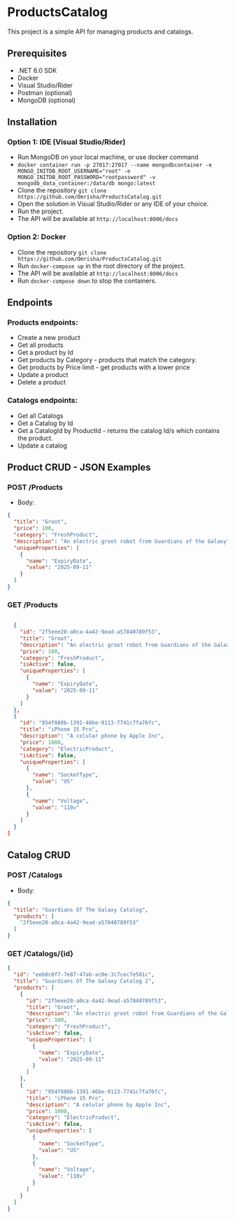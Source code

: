 # ProductsCatalog

This project is a simple API for managing products and catalogs.

## Prerequisites
- .NET 6.0 SDK
- Docker
- Visual Studio/Rider
- Postman (optional)
- MongoDB (optional)

## Installation

### Option 1: IDE (Visual Studio/Rider)
- Run MongoDB on your local machine, or use docker command 
- `docker container run -p 27017:27017 --name mongodbcontainer -e MONGO_INITDB_ROOT_USERNAME="root" -e MONGO_INITDB_ROOT_PASSWORD="rootpassword" -v mongodb_data_container:/data/db mongo:latest`
- Clone the repository `git clone https://github.com/Omrisha/ProductsCatalog.git`
- Open the solution in Visual Studio/Rider or any IDE of your choice.
- Run the project.
- The API will be available at `http://localhost:8006/docs`

### Option 2: Docker
- Clone the repository `git clone https://github.com/Omrisha/ProductsCatalog.git`
- Run `docker-compose up` in the root directory of the project.
- The API will be available at `http://localhost:8006/docs`
- Run `docker-compose down` to stop the containers.


## Endpoints
### Products endpoints:
- Create a new product
- Get all products
- Get a product by Id
- Get products by Category - products that match the category.
- Get products by Price limit - get products with a lower price
- Update a product
- Delete a product
### Catalogs endpoints:
- Get all Catalogs
- Get a Catalog by Id
- Get a CatalogId by ProductId - returns the catalog Id/s which contains the product.
- Update a catalog


## Product CRUD - JSON Examples

### POST /Products 
- Body:
```json
{
  "title": "Groot",
  "price": 100,
  "category": "FreshProduct",
  "description": "An electric groot robot from Guardians of the Galaxy",
  "uniqueProperties": [
    {
      "name": "ExpiryDate",
      "value": "2025-09-11"
    }
  ]
}
```

### GET /Products
```json

  {
    "id": "2f5eee20-a0ca-4a42-9ead-a57840789f53",
    "title": "Groot",
    "description": "An electric groot robot from Guardians of the Galaxy",
    "price": 100,
    "category": "FreshProduct",
    "isActive": false,
    "uniqueProperties": [
      {
        "name": "ExpiryDate",
        "value": "2025-09-11"
      }
    ]
  },
  {
    "id": "954f880b-1391-46be-9113-7741c7fa76fc",
    "title": "iPhone 15 Pro",
    "description": "A celular phone by Apple Inc",
    "price": 1000,
    "category": "ElectricProduct",
    "isActive": false,
    "uniqueProperties": [
      {
        "name": "SocketType",
        "value": "US"
      },
      {
        "name": "Voltage",
        "value": "110v"
      }
    ]
  }
]
```

## Catalog CRUD

### POST /Catalogs
- Body:
```json
{
  "title": "Guardians Of The Galaxy Catalog",
  "products": [
    "2f5eee20-a0ca-4a42-9ead-a57840789f53"
  ]
}
```

### GET /Catalogs/{id}
```json
{
  "id": "eeb0c0f7-7e87-47ab-ac0e-3c7cec7e501c",
  "title": "Guardians Of The Galaxy Catalog 2",
  "products": [
    {
      "id": "2f5eee20-a0ca-4a42-9ead-a57840789f53",
      "title": "Groot",
      "description": "An electric groot robot from Guardians of the Galaxy",
      "price": 100,
      "category": "FreshProduct",
      "isActive": false,
      "uniqueProperties": [
        {
          "name": "ExpiryDate",
          "value": "2025-09-11"
        }
      ]
    },
    {
      "id": "954f880b-1391-46be-9113-7741c7fa76fc",
      "title": "iPhone 15 Pro",
      "description": "A celular phone by Apple Inc",
      "price": 1000,
      "category": "ElectricProduct",
      "isActive": false,
      "uniqueProperties": [
        {
          "name": "SocketType",
          "value": "US"
        },
        {
          "name": "Voltage",
          "value": "110v"
        }
      ]
    }
  ]
}
```

